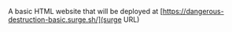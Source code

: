 A basic HTML website that will be deployed at [https://dangerous-destruction-basic.surge.sh/](surge URL)
